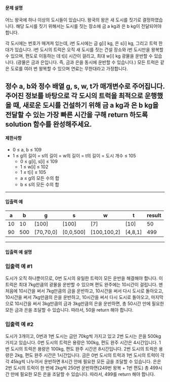 #### 문제 설명
어느 왕국에 하나 이상의 도시들이 있습니다. 왕국의 왕은 새 도시를 짓기로 결정하였습니다. 해당 도시를 짓기 위해서는 도시를 짓는 장소에 금 a kg과 은 b kg이 전달되어야 합니다.

각 도시에는 번호가 매겨져 있는데, i번 도시에는 금 g[i] kg, 은 s[i] kg, 그리고 트럭 한 대가 있습니다. i번 도시의 트럭은 오직 새 도시를 짓는 건설 장소와 i번 도시만을 왕복할 수 있으며, 편도로 이동하는 데 t[i] 시간이 걸리고, 최대 w[i] kg 광물을 운반할 수 있습니다. (광물은 금과 은입니다. 즉, 금과 은을 동시에 운반할 수 있습니다.) 모든 트럭은 같은 도로를 여러 번 왕복할 수 있으며 연료는 무한대라고 가정합니다.

정수 a, b와 정수 배열 g, s, w, t가 매개변수로 주어집니다. 주어진 정보를 바탕으로 각 도시의 트럭을 최적으로 운행했을 때, 새로운 도시를 건설하기 위해 금 a kg과 은 b kg을 전달할 수 있는 가장 빠른 시간을 구해 return 하도록 solution 함수를 완성해주세요.
---
#### 제한사항
- 0 ≤ a, b ≤ 109
- 1 ≤ g의 길이 = s의 길이 = w의 길이 = t의 길이 = 도시 개수 ≤ 105
  - 0 ≤ g[i], s[i] ≤ 109
  - 1 ≤ w[i] ≤ 102
  - 1 ≤ t[i] ≤ 105
  - a ≤ g의 모든 수의 합
  - b ≤ s의 모든 수의 합
---
#### 입출력 예
|a|b|g|s|w|t|result|
|---|---|---|---|---|---|---|
|10|10|[100]|[100]|[7]|[10]|50|
|90|500|[70,70,0]|[0,0,500]|[100,100,2]|[4,8,1]|499|
---
#### 입출력 예 설명
### 입출력 예 #1

도시가 오직 하나뿐이므로, 0번 도시의 유일한 트럭이 모든 운반을 해결해야 합니다. 이 트럭은 최대 7kg만큼의 광물을 운반할 수 있으며 편도 완주에는 10시간이 걸립니다.
맨 처음에 10시간을 써서 7kg만큼의 금을 운반하고, 10시간을 써서 다시 도시로 돌아오고, 10시간을 써서 7kg만큼의 은을 운반하고, 10시간을 써서 다시 도시로 돌아오고, 마지막으로 10시간을 써서 3kg만큼의 금과 3kg만큼의 은을 운반하면, 총 50시간 만에 필요한 모든 금과 은을 조달할 수 있습니다.
따라서, 50을 return 해야 합니다.

### 입출력 예 #2

도시가 3개이고, 0번과 1번 도시는 금만 70kg씩 가지고 있고 2번 도시는 은을 500kg 가지고 있습니다.
0번 도시의 트럭은 용량은 100kg, 편도 완주 시간은 4시간입니다.
1번 도시의 트럭은 용량은 100kg, 편도 완주 시간은 8시간입니다.
2번 도시의 트럭은 용량은 2kg, 편도 완주 시간은 1시간입니다.
금은 0번 도시의 트럭과 1번 도시의 트럭이 각각 45kg씩 나누어서 운반하면 8시간 안에 필요한 모든 금을 조달할 수 있습니다.
은은 2번 도시의 트럭이 한 번에 2kg씩 250번 운반하면(249번 왕복 + 1번 편도) 총 499시간 만에 필요한 모든 은을 조달할 수 있습니다.
따라서, 499를 return 해야 합니다.

